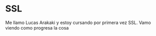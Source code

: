 # SSL
Me llamo Lucas Arakaki y estoy cursando por primera vez SSL. Vamo viendo como progresa la cosa

